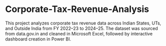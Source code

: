 # Corporate-Tax-Revenue-Analysis
This project analyzes corporate tax revenue data across Indian States, UTs, and Outside India from FY 2022–23 to 2024–25. The dataset was sourced from data.gov.in and cleaned in Microsoft Excel, followed by interactive dashboard creation in Power BI.
